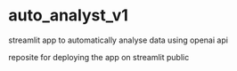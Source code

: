 # auto_analyst_v1
streamlit app to automatically analyse data using openai api

reposite for deploying the app on streamlit public
